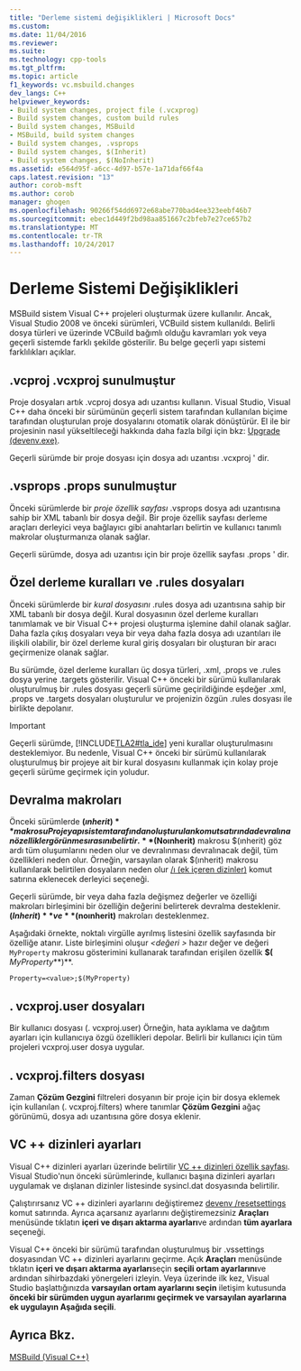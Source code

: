 ```yaml
---
title: "Derleme sistemi değişiklikleri | Microsoft Docs"
ms.custom: 
ms.date: 11/04/2016
ms.reviewer: 
ms.suite: 
ms.technology: cpp-tools
ms.tgt_pltfrm: 
ms.topic: article
f1_keywords: vc.msbuild.changes
dev_langs: C++
helpviewer_keywords:
- Build system changes, project file (.vcxprog)
- Build system changes, custom build rules
- Build system changes, MSBuild
- MSBuild, build system changes
- Build system changes, .vsprops
- Build system changes, $(Inherit)
- Build system changes, $(NoInherit)
ms.assetid: e564d95f-a6cc-4d97-b57e-1a71daf66f4a
caps.latest.revision: "13"
author: corob-msft
ms.author: corob
manager: ghogen
ms.openlocfilehash: 90266f54dd6972e68abe770bad4ee323eebf46b7
ms.sourcegitcommit: ebec1d449f2bd98aa851667c2bfeb7e27ce657b2
ms.translationtype: MT
ms.contentlocale: tr-TR
ms.lasthandoff: 10/24/2017
---
```

# <a name="build-system-changes"></a>Derleme Sistemi Değişiklikleri
MSBuild sistem Visual C++ projeleri oluşturmak üzere kullanılır. Ancak, Visual Studio 2008 ve önceki sürümleri, VCBuild sistem kullanıldı. Belirli dosya türleri ve üzerinde VCBuild bağımlı olduğu kavramları yok veya geçerli sistemde farklı şekilde gösterilir. Bu belge geçerli yapı sistemi farklılıkları açıklar.  
  
## <a name="vcproj-is-now-vcxproj"></a>.vcproj .vcxproj sunulmuştur  
 Proje dosyaları artık .vcproj dosya adı uzantısı kullanın. Visual Studio, Visual C++ daha önceki bir sürümünün geçerli sistem tarafından kullanılan biçime tarafından oluşturulan proje dosyalarını otomatik olarak dönüştürür. El ile bir projesinin nasıl yükseltileceği hakkında daha fazla bilgi için bkz: [Upgrade (devenv.exe)](/visualstudio/ide/reference/upgrade-devenv-exe).  
  
 Geçerli sürümde bir proje dosyası için dosya adı uzantısı .vcxproj ' dir.  
  
## <a name="vsprops-is-now-props"></a>.vsprops .props sunulmuştur  
 Önceki sürümlerde bir *proje özellik sayfası* .vsprops dosya adı uzantısına sahip bir XML tabanlı bir dosya değil. Bir proje özellik sayfası derleme araçları derleyici veya bağlayıcı gibi anahtarları belirtin ve kullanıcı tanımlı makrolar oluşturmanıza olanak sağlar.  
  
 Geçerli sürümde, dosya adı uzantısı için bir proje özellik sayfası .props ' dir.  
  
## <a name="custom-build-rules-and-rules-files"></a>Özel derleme kuralları ve .rules dosyaları  
 Önceki sürümlerde bir *kural dosyasını* .rules dosya adı uzantısına sahip bir XML tabanlı bir dosya değil. Kural dosyasının özel derleme kuralları tanımlamak ve bir Visual C++ projesi oluşturma işlemine dahil olanak sağlar. Daha fazla çıkış dosyaları veya bir veya daha fazla dosya adı uzantıları ile ilişkili olabilir, bir özel derleme kural giriş dosyaları bir oluşturan bir aracı geçirmenize olanak sağlar.  
  
 Bu sürümde, özel derleme kuralları üç dosya türleri, .xml, .props ve .rules dosya yerine .targets gösterilir. Visual C++ önceki bir sürümü kullanılarak oluşturulmuş bir .rules dosyası geçerli sürüme geçirildiğinde eşdeğer .xml, .props ve .targets dosyaları oluşturulur ve projenizin özgün .rules dosyası ile birlikte depolanır.  
  
> [!IMPORTANT]
>  Geçerli sürümde, [!INCLUDE[TLA2#tla_ide](../build/includes/tla2sharptla_ide_md.md)] yeni kurallar oluşturulmasını desteklemiyor. Bu nedenle, Visual C++ önceki bir sürümü kullanılarak oluşturulmuş bir projeye ait bir kural dosyasını kullanmak için kolay proje geçerli sürüme geçirmek için yoludur.  
  
## <a name="inheritance-macros"></a>Devralma makroları  
 Önceki sürümlerde **$(ınherit)** makrosu Proje yapı sistem tarafından oluşturulan komut satırında devralınan özellikler görünme sırasını belirtir. **$(Noınherit)** makrosu $(ınherit) göz ardı tüm oluşumlarını neden olur ve devralınması devralınacak değil, tüm özellikleri neden olur. Örneğin, varsayılan olarak $(ınherit) makrosu kullanılarak belirtilen dosyaların neden olur [/ı (ek içeren dizinler)](../build/reference/i-additional-include-directories.md) komut satırına eklenecek derleyici seçeneği.  
  
 Geçerli sürümde, bir veya daha fazla değişmez değerler ve özelliği makroları birleşimini bir özelliğin değerini belirterek devralma desteklenir. **$(Inherit)** ve **$(noınherit)** makroları desteklenmez.  
  
 Aşağıdaki örnekte, noktalı virgülle ayrılmış listesini özellik sayfasında bir özelliğe atanır. Liste birleşimini oluşur  *\<değeri >* hazır değer ve değeri `MyProperty` makrosu gösterimini kullanarak tarafından erişilen özellik **$(**  *MyProperty***)**.  
  
```  
Property=<value>;$(MyProperty)  
```  
  
## <a name="vcxprojuser-files"></a>. vcxproj.user dosyaları  
 Bir kullanıcı dosyası (. vcxproj.user) Örneğin, hata ayıklama ve dağıtım ayarları için kullanıcıya özgü özellikleri depolar. Belirli bir kullanıcı için tüm projeleri vcxproj.user dosya uygular.  
  
## <a name="vcxprojfilters-file"></a>. vcxproj.filters dosyası  
 Zaman **Çözüm Gezgini** filtreleri dosyanın bir proje için bir dosya eklemek için kullanılan (. vcxproj.filters) where tanımlar **Çözüm Gezgini** ağaç görünümü, dosya adı uzantısına göre dosya eklenir.  
  
## <a name="vc-directories-settings"></a>VC ++ dizinleri ayarları  
 Visual C++ dizinleri ayarları üzerinde belirtilir [VC ++ dizinleri özellik sayfası](../ide/vcpp-directories-property-page.md). Visual Studio'nun önceki sürümlerinde, kullanıcı başına dizinleri ayarları uygulamak ve dışlanan dizinler listesinde sysincl.dat dosyasında belirtilir.  
  
 Çalıştırırsanız VC ++ dizinleri ayarlarını değiştiremez [devenv /resetsettings](/visualstudio/ide/reference/resetsettings-devenv-exe) komut satırında. Ayrıca açarsanız ayarlarını değiştiremezsiniz **Araçları** menüsünde tıklatın **içeri ve dışarı aktarma ayarları**ve ardından **tüm ayarlara** seçeneği.  
  
 Visual C++ önceki bir sürümü tarafından oluşturulmuş bir .vssettings dosyasından VC ++ dizinleri ayarlarını geçirme. Açık **Araçları** menüsünde tıklatın **içeri ve dışarı aktarma ayarları**seçin **seçili ortam ayarlarını**ve ardından sihirbazdaki yönergeleri izleyin. Veya üzerinde ilk kez, Visual Studio başlattığınızda **varsayılan ortam ayarlarını seçin** iletişim kutusunda **önceki bir sürümden uygun ayarlarımı geçirmek ve varsayılan ayarlarına ek uygulayın Aşağıda seçili**.  
  
## <a name="see-also"></a>Ayrıca Bkz.  
 [MSBuild (Visual C++)](../build/msbuild-visual-cpp.md)